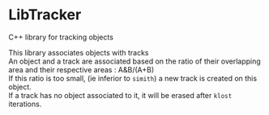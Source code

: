 # LibTracker  
C++ library for tracking objects  

This library associates objects with tracks  
An object and a track are associated based on the ratio of their overlapping area and their respective areas : A&B/(A+B)  
If this ratio is too small, (ie inferior to `simith`) a new track is created on this object.  
If a track has no object associated to it, it will be erased after `klost` iterations.  
